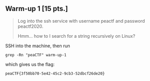 ## Warm-up 1 \[15 pts.\]
>Log into the ssh service with username peactf and password peactf2020.
>
>Hmm... how to I search for a string recursively on Linux?

SSH into the machine, then run

`grep -Rn "peaCTF" warm-up-1`

which gives us the flag:

`peaCTF{3f50bb70-5e42-45c2-9cb3-52dbcf26de20}`